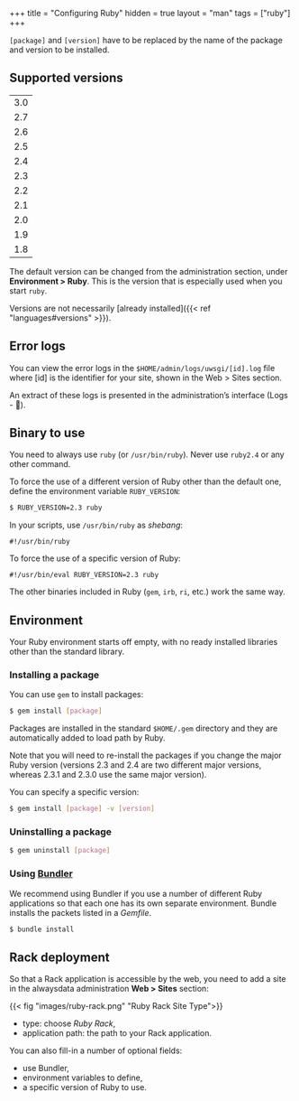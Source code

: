 +++
title = "Configuring Ruby"
hidden = true
layout = "man"
tags = ["ruby"]
+++

`[package]` and `[version]` have to be replaced by the name of the package and version to be installed.

## Supported versions

|       |
| ----- |
| 3.0   |
| 2.7   |
| 2.6   |
| 2.5   |
| 2.4   |
| 2.3   |
| 2.2   |
| 2.1   |
| 2.0   |
| 1.9   |
| 1.8   |

The default version can be changed from the administration section, under **Environment > Ruby**. This is the version that is especially used when you start `ruby`.

Versions are not necessarily [already installed]({{< ref "languages#versions" >}}).

## Error logs

You can view the error logs in the `$HOME/admin/logs/uwsgi/[id].log` file where [id] is the identifier for your site, shown in the Web > Sites section.

An extract of these logs is presented in the administration’s interface (Logs - 📄).

## Binary to use

You need to always use `ruby` (or `/usr/bin/ruby`). Never use `ruby2.4` or any other command.

To force the use of a different version of Ruby other than the default one, define the environment variable `RUBY_VERSION`:

```sh
$ RUBY_VERSION=2.3 ruby
```

In your scripts, use `/usr/bin/ruby` as *shebang*:

```
#!/usr/bin/ruby
```

To force the use of a specific version of Ruby:

```
#!/usr/bin/eval RUBY_VERSION=2.3 ruby
```

The other binaries included in Ruby (`gem`, `irb`, `ri`, etc.) work the same way.

## Environment

Your Ruby environment starts off empty, with no ready installed libraries other than the standard library.

### Installing a package

You can use `gem` to install packages:

```sh
$ gem install [package]
```

Packages are installed in the standard `$HOME/.gem` directory and they are automatically added to load path by Ruby.

Note that you will need to re-install the packages if you change the major Ruby version (versions 2.3 and 2.4 are two different major versions, whereas 2.3.1 and 2.3.0 use the same major version).

You can specify a specific version:

```sh
$ gem install [package] -v [version]
```

### Uninstalling a package

```sh
$ gem uninstall [package]
```

### Using [Bundler](http://bundler.io/)

We recommend using Bundler if you use a number of different Ruby applications so that each one has its own separate environment. Bundle installs the packets listed in a *Gemfile*.

```sh
$ bundle install
```

## Rack deployment

So that a Rack application is accessible by the web, you need to add a site in the alwaysdata administration **Web > Sites** section:

{{< fig "images/ruby-rack.png" "Ruby Rack Site Type">}}

- type: choose *Ruby Rack*,
- application path: the path to your Rack application.

You can also fill-in a number of optional fields:

- use Bundler,
- environment variables to define,
- a specific version of Ruby to use.
